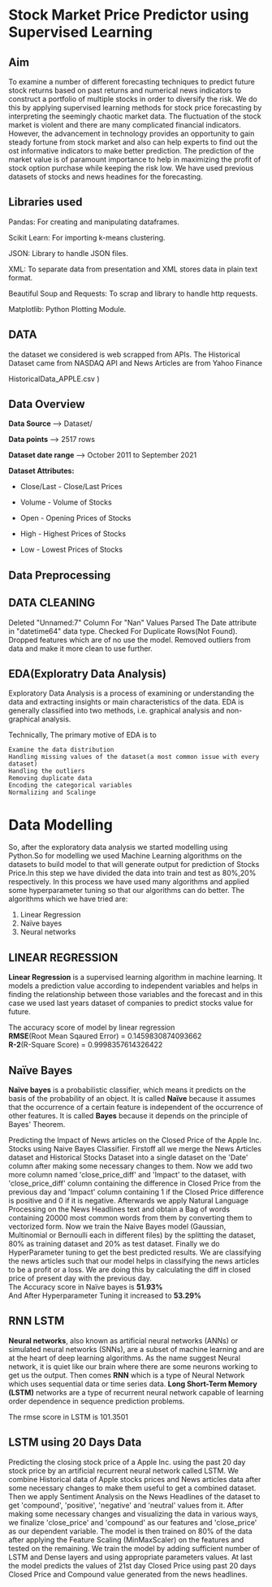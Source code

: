 
# Stock Market Price Predictor using Supervised Learning
## Aim
To examine a number of different forecasting techniques to predict future stock returns based on past returns and numerical news indicators to construct a portfolio of multiple stocks in order to diversify the risk. We do this by applying supervised learning methods for stock price forecasting by interpreting the seemingly chaotic market data.
The fluctuation of the stock market is violent and there are many complicated financial indicators. However, the advancement in technology provides an opportunity to gain steady fortune from stock market and also can help experts to find out the ost informative indicators to make better prediction. The prediction of the market value is of paramount importance to help in maximizing the profit of stock option purchase while keeping the risk low. We have used previous datasets of stocks and news headines for the forecasting.

## Libraries used

Pandas: For creating and manipulating dataframes.

Scikit Learn: For importing k-means clustering.

JSON: Library to handle JSON files.

XML: To separate data from presentation and XML stores data in plain text format.

Beautiful Soup and Requests: To scrap and library to handle http requests.

Matplotlib: Python Plotting Module.


  
## DATA
the dataset we considered is web scrapped from APIs.
The Historical Dataset came from NASDAQ API and News Articles are from Yahoo Finance

HistoricalData_APPLE.csv
)


## Data Overview

<strong> Data Source </strong> --> Dataset/

<strong> Data points </strong>--> 2517 rows

<strong> Dataset date range </strong> --> October 2011 to September 2021

<strong> Dataset Attributes: </strong>

* Close/Last - Close/Last Prices

* Volume - Volume of Stocks

* Open - Opening Prices of Stocks

* High - Highest Prices of Stocks

* Low -  Lowest Prices of Stocks

## Data Preprocessing

## DATA CLEANING

   Deleted "Unnamed:7" Column For "Nan" Values Parsed The Date attribute in "datetime64" data type. Checked For Duplicate Rows(Not Found).
   Dropped features which are of no use the model. Removed outliers from data and make it more clean to use further.

## EDA(Exploratry Data Analysis)

Exploratory Data Analysis is a process of examining or understanding the data and extracting insights or main characteristics of the data. EDA is generally classified into two methods, i.e. graphical analysis and non-graphical analysis.

Technically, The primary motive of EDA is to

    Examine the data distribution
    Handling missing values of the dataset(a most common issue with every dataset)
    Handling the outliers
    Removing duplicate data
    Encoding the categorical variables
    Normalizing and Scalinge



# Data Modelling
So, after the exploratory data analysis we started modelling using Python.So for modelling we used Machine Learning algorithms on the datasets to build model to that will generate output for prediction of Stocks Price.In this step we have divided the data into train
and test as 80%,20% respectively. In this process we have used many
algorithms and applied some hyperparameter tuning so that our algorithms can
do better.
The algorithms which we have tried are:
1. Linear Regression
2. Naïve bayes
3. Neural networks


## LINEAR REGRESSION 
**Linear Regression** is a supervised learning algorithm in machine learning. It models a prediction value according to independent variables and helps in finding the relationship between those variables and the forecast and in this case we used last years dataset of companies to predict stocks value for future.

The accuracy score of model by linear regression</br>
**RMSE**(Root Mean Sqaured Error) = 0.1459830874093662</br>
**R-2**(R-Square Score) = 0.9998357614326422

## Naïve Bayes

**Naïve bayes** is a probabilistic classifier, which means it predicts on the basis of the probability of an object. It is called <b> Naïve</b> because it assumes that the occurrence of a certain feature is independent of the occurrence of other features. It is called <b>Bayes</b> because it depends on the principle of Bayes' Theorem.

Predicting the Impact of News articles on the Closed Price of the Apple Inc. Stocks using Naive Bayes Classifier. Firstoff all we merge the News Articles dataset and Historical Stocks Dataset into a single dataset on the 'Date' column after making some necessary changes to them. Now we add two more column named 'close_price_diff' and 'Impact' to the dataset, with 'close_price_diff' column containing the difference in Closed Price from the previous day and 'Impact' column containing 1 if the Closed Price difference is positive and 0 if it is negative. Afterwards we apply Natural Language Processing on the News Headlines text and obtain a Bag of words containing 20000 most common words from them by converting them to vectorized form. Now we train the Naive Bayes model (Gaussian, Multinomial or Bernoulli each in different files) by the splitting the dataset, 80% as training dataset and 20% as test dataset. Finally we do HyperParameter tuning to get the best predicted results.
We are classifying the news articles such that our model helps in classifying the news articles to be a profit or a loss.
We are doing this by calculating the diff in closed price of present day with the previous day.</br>
The Accuracy score in Naïve bayes is **51.93%** </br>
And After Hyperparameter Tuning it increased to **53.29%**


## RNN LSTM
**Neural networks**, also known as artificial neural networks (ANNs) or simulated neural networks (SNNs), are a subset of machine learning and are at the heart of deep learning algorithms. As the name suggest Neural network, it is quiet like our brain where there are some neurons working to get us the output. Then comes **RNN** which is a type of Neural Network which uses sequential data or time series data. **Long Short-Term Memory (LSTM)** networks are a type of recurrent neural network capable of learning order dependence in sequence prediction problems.

The rmse score in LSTM is 101.3501


## LSTM using 20 Days Data 

Predicting the closing stock price of a Apple Inc. using the past 20 day stock price by an artificial recurrent neural network called LSTM. We combine Historical data of Apple stocks prices and News articles data after some necessary changes to make them useful to get a combined dataset. Then we apply Sentiment Analysis on the News Headlines of the dataset to get 'compound', 'positive', 'negative' and 'neutral' values from it. After making some necessary changes and visualizing the data in various ways, we finalize 'close_price' and 'compound' as our features and 'close_price' as our dependent variable. The model is then trained on 80% of the data after applying the Feature Scaling (MinMaxScaler) on the features and tested on the remaining. We train the model by adding sufficient number of LSTM and Dense layers and using appropriate parameters values. At last the model predicts the values of 21st day Closed Price using past 20 days Closed Price and Compound value generated from the news headlines.



